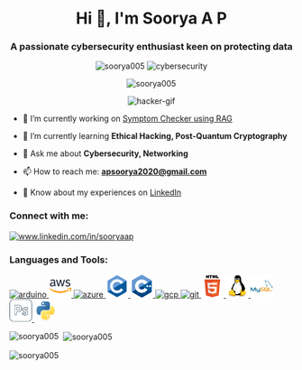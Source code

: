<h1 align="center">Hi 👋, I'm Soorya A P</h1>
<h3 align="center">A passionate cybersecurity enthusiast keen on protecting data</h3>

<p align="center">
  <img src="https://komarev.com/ghpvc/?username=soorya005&label=Visitors&color=brightgreen&style=plastic" alt="soorya005" />
  <img src="https://img.shields.io/badge/cyber%20security-%2300A86B.svg?style=for-the-badge&logo=security&logoColor=white" alt="cybersecurity" />
</p>

<p align="center">
  <img src="https://github-profile-trophy.vercel.app/?username=soorya005&theme=dracula" alt="soorya005" />
</p>

<p align="center">
  <img src="https://media.giphy.com/media/JIX9t2j0ZTN9S/giphy.gif" width="300" height="150" alt="hacker-gif" />
</p>

- 🔭 I’m currently working on [Symptom Checker using RAG](https://github.com/Soorya005/Symptom-checker)

- 🌱 I’m currently learning **Ethical Hacking, Post-Quantum Cryptography**

- 💬 Ask me about **Cybersecurity, Networking**

- 📫 How to reach me: **apsoorya2020@gmail.com**

- 📄 Know about my experiences on [LinkedIn](https://www.linkedin.com/in/sooryaap)

<h3 align="left">Connect with me:</h3>
<p align="left">
  <a href="https://www.linkedin.com/in/sooryaap" target="blank">
    <img align="center" src="https://raw.githubusercontent.com/rahuldkjain/github-profile-readme-generator/master/src/images/icons/Social/linked-in-alt.svg" alt="www.linkedin.com/in/sooryaap" height="30" width="40" />
  </a>
</p>

<h3 align="left">Languages and Tools:</h3>
<p align="left">
  <a href="https://www.arduino.cc/" target="_blank" rel="noreferrer"> 
    <img src="https://cdn.worldvectorlogo.com/logos/arduino-1.svg" alt="arduino" width="40" height="40"/> 
  </a> 
  <a href="https://aws.amazon.com" target="_blank" rel="noreferrer"> 
    <img src="https://raw.githubusercontent.com/devicons/devicon/master/icons/amazonwebservices/amazonwebservices-original-wordmark.svg" alt="aws" width="40" height="40"/> 
  </a> 
  <a href="https://azure.microsoft.com/en-in/" target="_blank" rel="noreferrer"> 
    <img src="https://www.vectorlogo.zone/logos/microsoft_azure/microsoft_azure-icon.svg" alt="azure" width="40" height="40"/> 
  </a> 
  <a href="https://www.cprogramming.com/" target="_blank" rel="noreferrer"> 
    <img src="https://raw.githubusercontent.com/devicons/devicon/master/icons/c/c-original.svg" alt="c" width="40" height="40"/> 
  </a> 
  <a href="https://www.w3schools.com/cpp/" target="_blank" rel="noreferrer"> 
    <img src="https://raw.githubusercontent.com/devicons/devicon/master/icons/cplusplus/cplusplus-original.svg" alt="cplusplus" width="40" height="40"/> 
  </a> 
  <a href="https://cloud.google.com" target="_blank" rel="noreferrer"> 
    <img src="https://www.vectorlogo.zone/logos/google_cloud/google_cloud-icon.svg" alt="gcp" width="40" height="40"/> 
  </a> 
  <a href="https://git-scm.com/" target="_blank" rel="noreferrer"> 
    <img src="https://www.vectorlogo.zone/logos/git-scm/git-scm-icon.svg" alt="git" width="40" height="40"/> 
  </a> 
  <a href="https://www.w3.org/html/" target="_blank" rel="noreferrer"> 
    <img src="https://raw.githubusercontent.com/devicons/devicon/master/icons/html5/html5-original-wordmark.svg" alt="html5" width="40" height="40"/> 
  </a> 
  <a href="https://www.linux.org/" target="_blank" rel="noreferrer"> 
    <img src="https://raw.githubusercontent.com/devicons/devicon/master/icons/linux/linux-original.svg" alt="linux" width="40" height="40"/> 
  </a> 
  <a href="https://www.mysql.com/" target="_blank" rel="noreferrer"> 
    <img src="https://raw.githubusercontent.com/devicons/devicon/master/icons/mysql/mysql-original-wordmark.svg" alt="mysql" width="40" height="40"/> 
  </a> 
  <a href="https://www.photoshop.com/en" target="_blank" rel="noreferrer"> 
    <img src="https://raw.githubusercontent.com/devicons/devicon/master/icons/photoshop/photoshop-line.svg" alt="photoshop" width="40" height="40"/> 
  </a> 
  <a href="https://www.python.org" target="_blank" rel="noreferrer"> 
    <img src="https://raw.githubusercontent.com/devicons/devicon/master/icons/python/python-original.svg" alt="python" width="40" height="40"/> 
  </a> 
</p>

<p>
  <img align="left" src="https://github-readme-stats.vercel.app/api/top-langs?username=soorya005&show_icons=true&locale=en&layout=compact&theme=tokyonight" alt="soorya005" />
</p>

<p>&nbsp;
  <img align="center" src="https://github-readme-stats.vercel.app/api?username=soorya005&show_icons=true&locale=en&theme=tokyonight" alt="soorya005" />
</p>

<p>
  <img align="center" src="https://github-readme-streak-stats.herokuapp.com/?user=soorya005&theme=tokyonight" alt="soorya005" />
</p>


